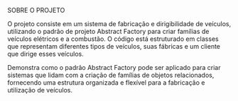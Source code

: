  SOBRE O PROJETO

 
O projeto consiste em um sistema de fabricação e dirigibilidade de veículos, utilizando o padrão de projeto Abstract Factory para criar famílias de veículos elétricos e a combustão. O código está estruturado em classes que representam diferentes tipos de veículos, suas fábricas e um cliente que dirige esses veículos.


Demonstra como o padrão Abstract Factory pode ser aplicado para criar sistemas que lidam com a criação de famílias de objetos relacionados, fornecendo uma estrutura organizada e flexível para a fabricação e utilização de veículos.
